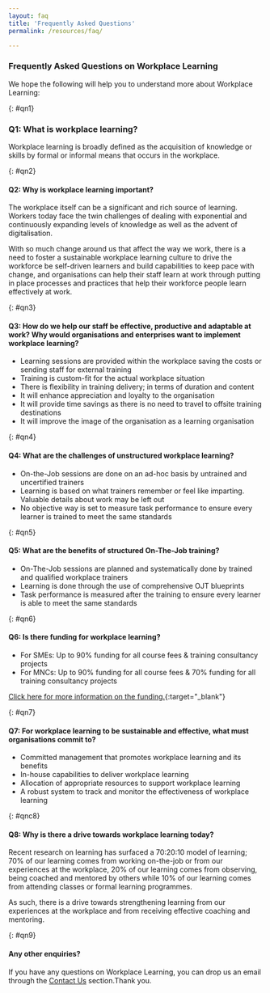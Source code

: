 ```yaml
---
layout: faq
title: 'Frequently Asked Questions'
permalink: /resources/faq/

---
```



<!-- COMMENT: This page uses customised 'faq' layout to organise the content below. Go to "_layouts->faq.html" if you need to edit the layout for this page, or change the layout to 'leftnav-page-content' in the header code snippet above to switch to a standard page layout -->

<!-- NOTE: Each Q&A must be preceded with a '{: #qn{Number}}' (e.g. {: #qn1}) as a unique identifier -->

<!-- COMMENT: The {:target="_blank"} syntax at the end of the Markdown webpage URL is used to open the URL in a new window tab -->


### Frequently Asked Questions on Workplace Learning

We hope the following will help you to understand more about Workplace Learning:

{: #qn1}
### Q1: What is workplace learning?
Workplace learning is broadly defined as the acquisition of knowledge or skills by formal or informal means that occurs in the workplace.


{: #qn2}
#### Q2: Why is workplace learning important? 
The workplace itself can be a significant and rich source of learning. Workers today face the twin challenges of dealing with exponential and continuously expanding levels of knowledge as well as the advent of digitalisation. 

With so much change around us that affect the way we work, there is a need to foster a sustainable workplace learning culture to drive the workforce be self-driven learners and build capabilities to keep pace with change, and organisations can help their staff learn at work through putting in place processes and practices that help their workforce people learn effectively at work. 


{: #qn3}
#### Q3: How do we help our staff be effective, productive and adaptable at work? Why would organisations and enterprises want to implement workplace learning?

- Learning sessions are provided within the workplace saving the costs or sending staff for external training
- Training is custom-fit for the actual workplace situation
- There is flexibility in training delivery; in terms of duration and content
- It will enhance appreciation and loyalty to the organisation
- It will provide time savings as there is no need to travel to offsite training destinations
- It will improve the image of the organisation as a learning organisation 


{: #qn4}
#### Q4: What are the challenges of unstructured workplace learning?
- On-the-Job sessions are done on an ad-hoc basis by untrained and uncertified trainers
- Learning is based on what trainers remember or feel like imparting. Valuable details about work may be left out
- No objective way is set to measure task performance to ensure every learner is trained to meet the same standards


{: #qn5}
#### Q5: What are the benefits of structured On-The-Job training?
- On-The-Job sessions are planned and systematically done by trained and qualified workplace trainers
- Learning is done through the use of comprehensive OJT blueprints 
- Task performance is measured after the training to ensure every learner is able to meet the same standards


{: #qn6}
#### Q6: Is there funding for workplace learning?
- For SMEs: Up to 90% funding for all course fees &
training consultancy projects
- For MNCs: Up to 90% funding for all course fees &
70% funding for all training consultancy projects

[Click here for more information on the funding.](https://nyp-wpl-staging.netlify.com/workplace-learning/available-funding/){:target="_blank"}


{: #qn7}
#### Q7: For workplace learning to be sustainable and effective, what must organisations commit to?
- Committed management that promotes workplace learning and its benefits 
- In-house capabilities to deliver workplace learning 
- Allocation of appropriate resources to support workplace learning 
- A robust system to track and monitor the effectiveness of workplace learning 


{: #qnc8}
#### Q8: Why is there a drive towards workplace learning today?
Recent research on learning has surfaced a 70:20:10 model of learning; 70% of our learning comes from working on-the-job or from our experiences at the workplace, 20% of our learning comes from observing, being coached and mentored by others while 10% of our learning comes from attending classes or formal learning programmes. 

As such, there is a drive towards strengthening learning from our experiences at the workplace and from receiving effective coaching and mentoring. 


{: #qn9}
#### Any other enquiries?
If you have any questions on Workplace Learning, you can drop us an email through the [Contact Us](/contact-us) section.Thank you.

